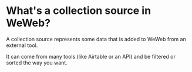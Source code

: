 # What's a collection source in WeWeb?

A collection source represents some data that is added to WeWeb from an external tool.

It can come from many tools (like Airtable or an API) and be filtered or sorted the way you want.

